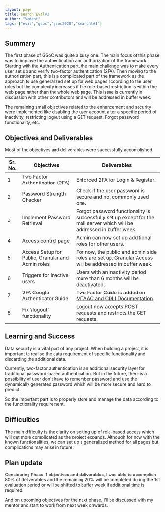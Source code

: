 ```yaml
---
layout: page
title: search Eval#1
author: "Vedant"
tags: ["eval","gsoc","gsoc2020","searchl#1"]
---
```


## Summary

The first phase of GSoC was quite a busy one. The main focus of this phase was to improve the authentication and authorization of the framework. Starting with the Authentication part, the main challenge was to make every user set up and verify two-factor authentication (2FA). Then moving to the authorization part, this is a complicated part of the framework as the approach to use generalized set up for web pages according to the user roles but the complexity increases if the role-based restriction is within the web page rather than the whole web page. This issue is currently in discussion with other contributors and will be addressed in buffer week.

The remaining small objectives related to the enhancement and security were implemented like disabling the user account after a specific period of inactivity, restricting logout using a GET request,  Forgot password functionality, etc.


## Objectives and Deliverables

Most of the objectives and deliverables were successfully accomplished.

| Sr. No. | Objectives | Deliverables  |
| --- | ---------- | ------------- |
| 1       | Two Factor Authentication (2FA) | Enforced 2FA for Login & Register. | 
| 2       | Password Strength Checker | Check if the user password is secure and not commonly used one. | 
| 3       | Implement Password Retrieval | Forgot password functionality is successfully set up except for the mail server which will be addressed in buffer week. | 
| 4       | Access control page | Admin can now set up additional roles for other users. | 
| 5       | Access Setup for Public, Granular and Admin roles | For now, the public and admin side roles are set up. Granular Access will be addressed in buffer week. | 
| 6       | Triggers for inactive users | Users with an inactivity period more than 6 months will be deactivated. | 
| 7       | 2FA Google Authenticator Guide | Two Factor Guide is added on [MTAAC and CDLI Documentation](https://cdli-gh.github.io/guides/cdli_two_factor_guide.html). | 
| 8       | Fix ‘/logout’ functionality | Logout now accepts POST requests and restricts the GET requests. | 

## Learning and Success

Data security is a vital part of any project. When building a project, it is important to realise the data requirement of specific functionality and discarding the additional data.

Currently, two-factor authentication is an additional security layer for traditional password-based authentication. But in the future, there is a possibility of user don't have to remember password and use the dynamically generated password which will be more secure and hard to predict.

So the important part is to properly store and manage the data according to the functionality requirement.


## Difficulties

The main difficulty is the clarity on setting up of role-based access which will get more complicated as the project expands. Although for now with the known functionalities, we can set up a generalized method for all pages but complications may arise in future.

## Plan update

Considering Phase-1 objectives and deliverables, I was able to accomplish 80% of deliverables and the remaining 20% will be completed during the 1st evaluation period or will be shifted to buffer week if additional time is required.

And on upcoming objectives for the next phase, I'll be discussed with my mentor and start to work from next week onwards.

